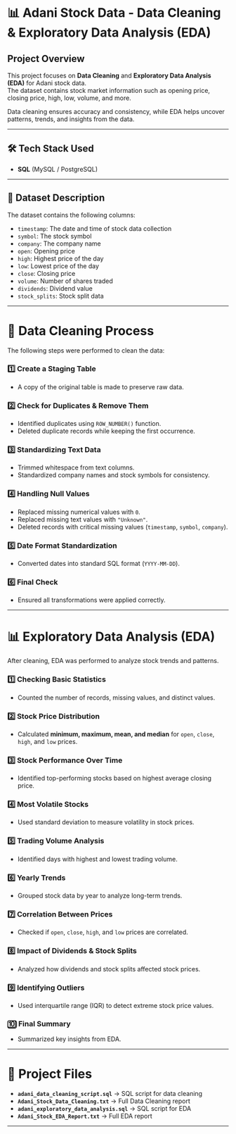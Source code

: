 # 📊 Adani Stock Data - Data Cleaning & Exploratory Data Analysis (EDA)

## **Project Overview**
This project focuses on **Data Cleaning** and **Exploratory Data Analysis (EDA)** for Adani stock data.  
The dataset contains stock market information such as opening price, closing price, high, low, volume, and more.  

Data cleaning ensures accuracy and consistency, while EDA helps uncover patterns, trends, and insights from the data.  

---

## **🛠 Tech Stack Used**
- **SQL** (MySQL / PostgreSQL)  

---

## **📌 Dataset Description**
The dataset contains the following columns:  
- `timestamp`: The date and time of stock data collection  
- `symbol`: The stock symbol  
- `company`: The company name  
- `open`: Opening price  
- `high`: Highest price of the day  
- `low`: Lowest price of the day  
- `close`: Closing price  
- `volume`: Number of shares traded  
- `dividends`: Dividend value  
- `stock_splits`: Stock split data  

---

# **🧼 Data Cleaning Process**
The following steps were performed to clean the data:  

### **1️⃣ Create a Staging Table**
- A copy of the original table is made to preserve raw data.  

### **2️⃣ Check for Duplicates & Remove Them**
- Identified duplicates using `ROW_NUMBER()` function.  
- Deleted duplicate records while keeping the first occurrence.  

### **3️⃣ Standardizing Text Data**
- Trimmed whitespace from text columns.  
- Standardized company names and stock symbols for consistency.  

### **4️⃣ Handling Null Values**
- Replaced missing numerical values with `0`.  
- Replaced missing text values with `"Unknown"`.  
- Deleted records with critical missing values (`timestamp`, `symbol`, `company`).  

### **5️⃣ Date Format Standardization**
- Converted dates into standard SQL format (`YYYY-MM-DD`).  

### **6️⃣ Final Check**
- Ensured all transformations were applied correctly.  

---

# **📊 Exploratory Data Analysis (EDA)**
After cleaning, EDA was performed to analyze stock trends and patterns.  

### **1️⃣ Checking Basic Statistics**
- Counted the number of records, missing values, and distinct values.  

### **2️⃣ Stock Price Distribution**
- Calculated **minimum, maximum, mean, and median** for `open`, `close`, `high`, and `low` prices.  

### **3️⃣ Stock Performance Over Time**
- Identified top-performing stocks based on highest average closing price.  

### **4️⃣ Most Volatile Stocks**
- Used standard deviation to measure volatility in stock prices.  

### **5️⃣ Trading Volume Analysis**
- Identified days with highest and lowest trading volume.  

### **6️⃣ Yearly Trends**
- Grouped stock data by year to analyze long-term trends.  

### **7️⃣ Correlation Between Prices**
- Checked if `open`, `close`, `high`, and `low` prices are correlated.  

### **8️⃣ Impact of Dividends & Stock Splits**
- Analyzed how dividends and stock splits affected stock prices.  

### **9️⃣ Identifying Outliers**
- Used interquartile range (IQR) to detect extreme stock price values.  

### **🔟 Final Summary**
- Summarized key insights from EDA.  

---

# 📂 **Project Files**
- **`adani_data_cleaning_script.sql`** → SQL script for data cleaning
- **`Adani_Stock_Data_Cleaning.txt`** → Full Data Cleaning report
- **`adani_exploratory_data_analysis.sql`** → SQL script for EDA  
- **`Adani_Stock_EDA_Report.txt`** → Full EDA report  

---


